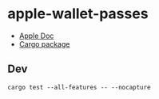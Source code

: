 # apple-wallet-passes

* [Apple Doc](https://developer.apple.com/documentation/walletpasses)
* [Cargo package](https://crates.io/crates/apple-wallet-passes)

## Dev

```
cargo test --all-features -- --nocapture
```
